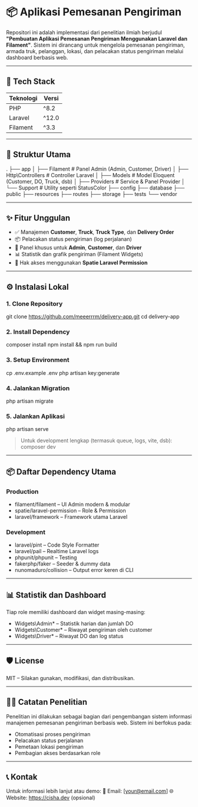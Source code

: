 
# 📦 Aplikasi Pemesanan Pengiriman

Repositori ini adalah implementasi dari penelitian ilmiah berjudul **"Pembuatan Aplikasi Pemesanan Pengiriman Menggunakan Laravel dan Filament"**. Sistem ini dirancang untuk mengelola pemesanan pengiriman, armada truk, pelanggan, lokasi, dan pelacakan status pengiriman melalui dashboard berbasis web.

---

## 🚀 Tech Stack

| Teknologi | Versi |
|----------|--------|
| PHP      | ^8.2   |
| Laravel  | ^12.0  |
| Filament | ^3.3   |

---

## 📁 Struktur Utama

.
├── app
│   ├── Filament         # Panel Admin (Admin, Customer, Driver)
│   ├── Http\Controllers # Controller Laravel
│   ├── Models           # Model Eloquent (Customer, DO, Truck, dsb)
│   ├── Providers        # Service & Panel Provider
│   └── Support          # Utility seperti StatusColor
├── config
├── database
├── public
├── resources
├── routes
├── storage
├── tests
└── vendor

---

## ✨ Fitur Unggulan

- ✅ Manajemen **Customer**, **Truck**, **Truck Type**, dan **Delivery Order**
- 📦 Pelacakan status pengiriman (log perjalanan)
- 👤 Panel khusus untuk **Admin**, **Customer**, dan **Driver**
- 📊 Statistik dan grafik pengiriman (Filament Widgets)
- 🔐 Hak akses menggunakan **Spatie Laravel Permission**

---

## ⚙️ Instalasi Lokal

### 1. Clone Repository
git clone https://github.com/meeerrrm/delivery-app.git
cd delivery-app

### 2. Install Dependency
composer install
npm install && npm run build

### 3. Setup Environment
cp .env.example .env
php artisan key:generate

### 4. Jalankan Migration
php artisan migrate

### 5. Jalankan Aplikasi
php artisan serve

> Untuk development lengkap (termasuk queue, logs, vite, dsb):
composer dev

---

## 📦 Daftar Dependency Utama

### Production
- filament/filament – UI Admin modern & modular
- spatie/laravel-permission – Role & Permission
- laravel/framework – Framework utama Laravel

### Development
- laravel/pint – Code Style Formatter
- laravel/pail – Realtime Laravel logs
- phpunit/phpunit – Testing
- fakerphp/faker – Seeder & dummy data
- nunomaduro/collision – Output error keren di CLI

---

## 📊 Statistik dan Dashboard

Tiap role memiliki dashboard dan widget masing-masing:
- Widgets\Admin\* – Statistik harian dan jumlah DO
- Widgets\Customer\* – Riwayat pengiriman oleh customer
- Widgets\Driver\* – Riwayat DO dan log status

---

## 🛡️ License

MIT – Silakan gunakan, modifikasi, dan distribusikan.

---

## 👨‍🔬 Catatan Penelitian

Penelitian ini dilakukan sebagai bagian dari pengembangan sistem informasi manajemen pemesanan pengiriman berbasis web. Sistem ini berfokus pada:

- Otomatisasi proses pengiriman
- Pelacakan status perjalanan
- Pemetaan lokasi pengiriman
- Pembagian akses berdasarkan role

---

## 📞 Kontak

Untuk informasi lebih lanjut atau demo:
📧 Email: [your@email.com]
🌐 Website: https://cisha.dev (opsional)

